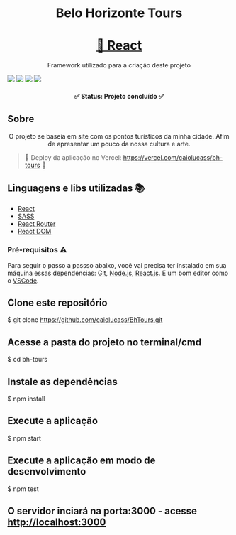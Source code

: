<h1 align="center">Belo Horizonte Tours</h1>

<h1 align="center">
    <a href="https://pt-br.reactjs.org/">🔗 React</a>
</h1>
<p align="center">Framework utilizado para a criação deste projeto</p>

<img src="https://img.shields.io/github/issues/caiolucass/BhTours"/> <img src="https://img.shields.io/github/forks/caiolucass/BhTours"/> <img src="https://img.shields.io/github/stars/caiolucass/BhTours"/> <img src="	https://img.shields.io/github/license/caiolucass/BhTours"/>

<h4 align="center"> 
	✅  Status: Projeto concluído ✅ 
</h4>

## Sobre
<p align="center">O projeto se baseia em site com os pontos turísticos da minha cidade. Afim de apresentar um pouco da nossa cultura e arte.</p>

> 🚀 Deploy da aplicação no Vercel: https://vercel.com/caiolucass/bh-tours 🚀 

## Linguagens e libs utilizadas :books:

- [React](https://pt-br.reactjs.org/)
- [SASS](https://sass-lang.com/)
- [React Router](https://reactrouter.com/)
- [React DOM](https://pt-br.reactjs.org/docs/react-dom.html)

### Pré-requisitos :warning:

Para seguir o passo a passso abaixo, você vai precisa ter instalado em sua máquina essas dependências:
[Git](https://git-scm.com), [Node.js](https://nodejs.org/en/), [React.js](https://create-react-app.dev/docs/getting-started/).
E um bom editor como o [VSCode](https://code.visualstudio.com/).

## Clone este repositório
$ git clone <https://github.com/caiolucass/BhTours.git>

## Acesse a pasta do projeto no terminal/cmd
$ cd bh-tours

## Instale as dependências
$ npm install

## Execute a aplicação
$ npm start

## Execute a aplicação em modo de desenvolvimento
$ npm test

## O servidor inciará na porta:3000 - acesse <http://localhost:3000> 








